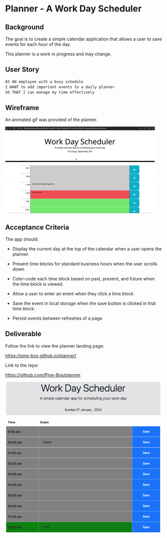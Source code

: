 # Planner - A Work Day Scheduler

## Background

The goal is to create a simple calendar application that allows a user to save events for each hour of the day.

This planner is a work in progress and may change.

## User Story

```md
AS AN employee with a busy schedule
I WANT to add important events to a daily planner
SO THAT I can manage my time effectively
```

## Wireframe

An animated gif was provided of the planner. 

![05-third-party-apis.gif](./assets/images/05-third-party-apis-homework-demo.gif)

## Acceptance Criteria

The app should:

* Display the current day at the top of the calendar when a user opens the planner.
 
* Present time blocks for standard business hours when the user scrolls down.
 
* Color-code each time block based on past, present, and future when the time block is viewed.
 
* Allow a user to enter an event when they click a time block

* Save the event in local storage when the save button is clicked in that time block.

* Persist events between refreshes of a page


## Deliverable

Follow the link to view the planner landing page:

https://pine-box.github.io/planner/


Link to the repo:

https://github.com/Pine-Box/planner

![planner.png](./assets/images/planner.png)

